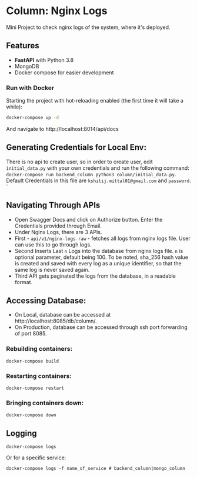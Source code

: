 # Column: Nginx Logs

Mini Project to check nginx logs of the system, where it's deployed.

## Features

- **FastAPI** with Python 3.8
- MongoDB
- Docker compose for easier development

### Run with Docker

Starting the project with hot-reloading enabled
(the first time it will take a while):

```bash
docker-compose up -d
```

And navigate to http://localhost:8014/api/docs

## Generating Credentials for Local Env:
There is no api to create user, so in order to create user, edit `initial_data.py` 
with your own credentials and run the following command:
`docker-compose run backend_column python3 column/initial_data.py`.
Default Credentials  in this file are `kshitij.mittal01@gmail.com` and `password`.
`
## Navigating Through APIs

 * Open Swagger Docs and click on Authorize button. Enter the Credentials provided through Email.
 * Under Nginx Logs, there are 3 APIs.
 * First - `api/v1/nginx-logs-raw` - fetches all logs from nginx logs file. User can use this to go through logs.
 * Second Inserts Last `n` Logs into the database from nginx logs file. `n` is optional parameter, default being 100.
   To be noted, sha_256 hash value is created and saved with every log as a unique identifier, so that the same log is never saved again.
 * Third API gets paginated the logs from the database, in a readable format.

## Accessing Database:
* On Local, database can be accessed at http://localhost:8085/db/column/. 
*  On Production, database can be accessed through ssh port forwarding of port 8085.


### Rebuilding containers:

```
docker-compose build
```

### Restarting containers:

```
docker-compose restart
```

### Bringing containers down:

```
docker-compose down
```


## Logging

```
docker-compose logs
```

Or for a specific service:

```
docker-compose logs -f name_of_service # backend_column|mongo_column
```